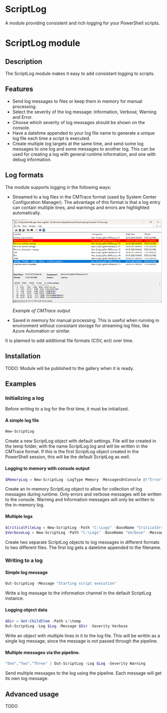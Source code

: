 # ScriptLog

A module providing consistent and rich logging for your PowerShell scripts.

# ScriptLog module

## Description

The ScriptLog module makes it easy to add consistant logging to scripts.

## Features

* Send log messages to files or keep them in memory for manual processing.
* Select the severity of the log message: Information, Verbose, Warning and Error.
* Choose which severity of log messages should be shown on the console.
* Have a datetime appended to your log file name to generate a unique log file each time a script is executed.  
* Create multiple log targets at the same time, and send some log messages to one log and some messages to another log. This can be used for creating a log with general runtime information, and one with debug information.

## Log formats

The module supports logging in the following ways:

* Streamed to a log files in the CMTrace format (used by System Center Configuration Manager). The advantage of this format is that a log entry can contain multiple lines, and warnings and errors are highlighted automatically.

  ![](Screenshots/CMTrace.png)
  
  *Example of CMTrace output*

* Saved in memory for manual processing. This is useful when running in environment without consistant storage for streaming log files, like Azure Automation or similar.

It is planned to add additional file formats (CSV, ect) over time.

## Installation

TODO: Module will be published to the gallery when it is ready.

## Examples

### Initializing a log

Before writing to a log for the first time, it must be initialized.

#### A simple log file
~~~ powershell
New-ScriptLog
~~~ 
Create a new ScriptLog object with default settings. File will be created in the temp folder, with the name ScriptLog.log and will be written in the CMTrace format. If this is the first ScriptLog object created in the PowerShell session, this will be the default ScriptLog as well.

#### Logging to memory with console output
~~~powershell
$MemoryLog = New-ScriptLog -LogType Memory -MessagesOnConsole @("Error","Verbose")
~~~
Create an in-memory ScriptLog object to allow for collection of log messages during runtime. Only errors and verbose messages will be written to the console. Warning and Information messages will only be written to the in-memory log.

#### Multiple logs
~~~powershell
$CriticalFileLog = New-ScriptLog -Path "C:\Logs" -BaseName "CriticalErrors" -AppendDateTime
$VerboseLog = New-ScriptLog -Path "C:\Logs" -BaseName "Verbose" -MessagesOnConsole "Verbose"
~~~
Create two separate ScriptLog objects to log messages in different formats to two different files. The first log gets a datetime appended to the filename.

### Writing to a log
#### Simple log message
~~~powershell
Out-ScriptLog -Message "Starting script execution"
~~~
Write a log message to the information channel in the default ScriptLog instance.

#### Logging object data
~~~powershell
$Dir = Get-ChildItem -Path c:\temp
Out-ScriptLog -Log $Log -Message $Dir -Severity Verbose
~~~
Write an object with multiple lines in it to the log file. This will be writtin as a single log message, since the message is not passed through the pipeline.

#### Multiple messages via the pipeline.
~~~powershell
"One","Two","Three" | Out-ScriptLog -Log $Log -Severity Warning
~~~
Send multiple messages to the log using the pipeline. Each message will get its own log message.    

## Advanced usage
TODO